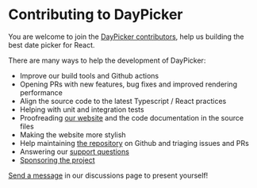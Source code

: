 # Contributing to DayPicker

You are welcome to join the [DayPicker
contributors](https://github.com/gpbl/react-day-picker/graphs/contributors),
help us building the best date picker for React.

There are many ways to help the development of DayPicker:

- Improve our build tools and Github actions
- Opening PRs with new features, bug fixes and improved rendering performance
- Align the source code to the latest Typescript / React practices
- Helping with unit and integration tests
- Proofreading [our website](http://react-day-picker-next.netlify.app) and the
  code documentation in the source files
- Making the website more stylish
- Help maintaining [the repository](https://github.com/gpbl/react-day-picker) on Github and triaging issues and PRs
- Answering our [support questions](https://github.com/gpbl/react-day-picker/discussions/categories/support)
- [Sponsoring the project](https://github.com/sponsors/gpbl)

[Send a
message](https://github.com/gpbl/react-day-picker/discussions)
in our discussions page to present yourself!
